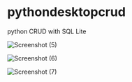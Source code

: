 # pythondesktopcrud
python CRUD with SQL Lite





![Screenshot (5)](https://github.com/user-attachments/assets/2a291e17-3f7b-4382-adb0-79f624ad4ee5)


![Screenshot (6)](https://github.com/user-attachments/assets/298d68ab-fa3d-4daf-94a9-c541b5ff03d8)

![Screenshot (7)](https://github.com/user-attachments/assets/80db363f-3888-4da6-a6a1-79157bce60b9)
